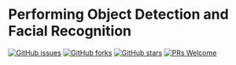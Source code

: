 # Performing Object Detection and Facial Recognition
[![GitHub issues](https://img.shields.io/github/issues/Develop-Packt/Performing-Object-Detection-and-Facial-Recognition.svg)](https://github.com/Develop-Packt/Performing-Object-Detection-and-Facial-Recognition/issues)
[![GitHub forks](https://img.shields.io/github/forks/Develop-Packt/Performing-Object-Detection-and-Facial-Recognition.svg)](https://github.com/Develop-Packt/Performing-Object-Detection-and-Facial-Recognition/network)
[![GitHub stars](https://img.shields.io/github/stars/Develop-Packt/Performing-Object-Detection-and-Facial-Recognition.svg)](https://github.com/Develop-Packt/Performing-Object-Detection-and-Facial-Recognition/stargazers)
[![PRs Welcome](https://img.shields.io/badge/PRs-welcome-brightgreen.svg)](https://github.com/Develop-Packt/Performing-Object-Detection-and-Facial-Recognition/pulls)
